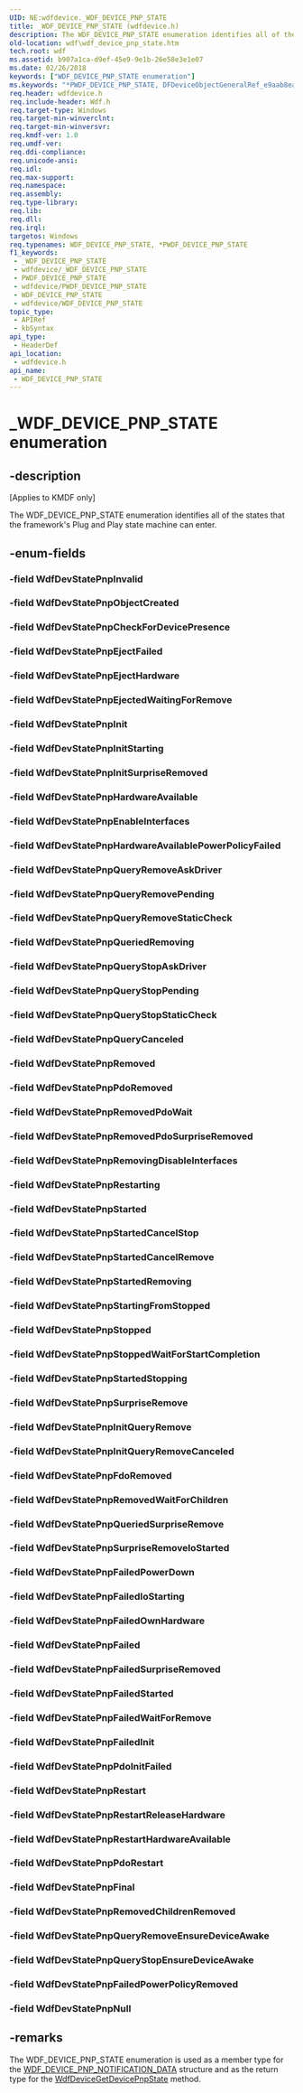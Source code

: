 ```yaml
---
UID: NE:wdfdevice._WDF_DEVICE_PNP_STATE
title: _WDF_DEVICE_PNP_STATE (wdfdevice.h)
description: The WDF_DEVICE_PNP_STATE enumeration identifies all of the states that the framework's Plug and Play state machine can enter.
old-location: wdf\wdf_device_pnp_state.htm
tech.root: wdf
ms.assetid: b907a1ca-d9ef-45e9-9e1b-26e58e3e1e07
ms.date: 02/26/2018
keywords: ["WDF_DEVICE_PNP_STATE enumeration"]
ms.keywords: "*PWDF_DEVICE_PNP_STATE, DFDeviceObjectGeneralRef_e9aab8ea-3d0c-44f3-bad9-cd21c6f1bd28.xml, PWDF_DEVICE_PNP_STATE, PWDF_DEVICE_PNP_STATE enumeration pointer, WDF_DEVICE_PNP_STATE, WDF_DEVICE_PNP_STATE enumeration, WdfDevStatePnpCheckForDevicePresence, WdfDevStatePnpEjectFailed, WdfDevStatePnpEjectHardware, WdfDevStatePnpEjectedWaitingForRemove, WdfDevStatePnpEnableInterfaces, WdfDevStatePnpFailed, WdfDevStatePnpFailedInit, WdfDevStatePnpFailedIoStarting, WdfDevStatePnpFailedOwnHardware, WdfDevStatePnpFailedPowerDown, WdfDevStatePnpFailedPowerPolicyRemoved, WdfDevStatePnpFailedStarted, WdfDevStatePnpFailedSurpriseRemoved, WdfDevStatePnpFailedWaitForRemove, WdfDevStatePnpFdoRemoved, WdfDevStatePnpFinal, WdfDevStatePnpHardwareAvailable, WdfDevStatePnpHardwareAvailablePowerPolicyFailed, WdfDevStatePnpInit, WdfDevStatePnpInitQueryRemove, WdfDevStatePnpInitQueryRemoveCanceled, WdfDevStatePnpInitStarting, WdfDevStatePnpInitSurpriseRemoved, WdfDevStatePnpInvalid, WdfDevStatePnpNull, WdfDevStatePnpObjectCreated, WdfDevStatePnpPdoInitFailed, WdfDevStatePnpPdoRemoved, WdfDevStatePnpPdoRestart, WdfDevStatePnpQueriedRemoving, WdfDevStatePnpQueriedSurpriseRemove, WdfDevStatePnpQueryCanceled, WdfDevStatePnpQueryRemoveAskDriver, WdfDevStatePnpQueryRemoveEnsureDeviceAwake, WdfDevStatePnpQueryRemovePending, WdfDevStatePnpQueryRemoveStaticCheck, WdfDevStatePnpQueryStopAskDriver, WdfDevStatePnpQueryStopEnsureDeviceAwake, WdfDevStatePnpQueryStopPending, WdfDevStatePnpQueryStopStaticCheck, WdfDevStatePnpRemoved, WdfDevStatePnpRemovedChildrenRemoved, WdfDevStatePnpRemovedPdoSurpriseRemoved, WdfDevStatePnpRemovedPdoWait, WdfDevStatePnpRemovedWaitForChildren, WdfDevStatePnpRemovingDisableInterfaces, WdfDevStatePnpRestart, WdfDevStatePnpRestartHardwareAvailable, WdfDevStatePnpRestartReleaseHardware, WdfDevStatePnpRestarting, WdfDevStatePnpStarted, WdfDevStatePnpStartedCancelRemove, WdfDevStatePnpStartedCancelStop, WdfDevStatePnpStartedRemoving, WdfDevStatePnpStartedStopping, WdfDevStatePnpStartingFromStopped, WdfDevStatePnpStopped, WdfDevStatePnpStoppedWaitForStartCompletion, WdfDevStatePnpSurpriseRemove, WdfDevStatePnpSurpriseRemoveIoStarted, _WDF_DEVICE_PNP_STATE, kmdf.wdf_device_pnp_state, wdf.wdf_device_pnp_state, wdfdevice/PWDF_DEVICE_PNP_STATE, wdfdevice/WDF_DEVICE_PNP_STATE, wdfdevice/WdfDevStatePnpCheckForDevicePresence, wdfdevice/WdfDevStatePnpEjectFailed, wdfdevice/WdfDevStatePnpEjectHardware, wdfdevice/WdfDevStatePnpEjectedWaitingForRemove, wdfdevice/WdfDevStatePnpEnableInterfaces, wdfdevice/WdfDevStatePnpFailed, wdfdevice/WdfDevStatePnpFailedInit, wdfdevice/WdfDevStatePnpFailedIoStarting, wdfdevice/WdfDevStatePnpFailedOwnHardware, wdfdevice/WdfDevStatePnpFailedPowerDown, wdfdevice/WdfDevStatePnpFailedPowerPolicyRemoved, wdfdevice/WdfDevStatePnpFailedStarted, wdfdevice/WdfDevStatePnpFailedSurpriseRemoved, wdfdevice/WdfDevStatePnpFailedWaitForRemove, wdfdevice/WdfDevStatePnpFdoRemoved, wdfdevice/WdfDevStatePnpFinal, wdfdevice/WdfDevStatePnpHardwareAvailable, wdfdevice/WdfDevStatePnpHardwareAvailablePowerPolicyFailed, wdfdevice/WdfDevStatePnpInit, wdfdevice/WdfDevStatePnpInitQueryRemove, wdfdevice/WdfDevStatePnpInitQueryRemoveCanceled, wdfdevice/WdfDevStatePnpInitStarting, wdfdevice/WdfDevStatePnpInitSurpriseRemoved, wdfdevice/WdfDevStatePnpInvalid, wdfdevice/WdfDevStatePnpNull, wdfdevice/WdfDevStatePnpObjectCreated, wdfdevice/WdfDevStatePnpPdoInitFailed, wdfdevice/WdfDevStatePnpPdoRemoved, wdfdevice/WdfDevStatePnpPdoRestart, wdfdevice/WdfDevStatePnpQueriedRemoving, wdfdevice/WdfDevStatePnpQueriedSurpriseRemove, wdfdevice/WdfDevStatePnpQueryCanceled, wdfdevice/WdfDevStatePnpQueryRemoveAskDriver, wdfdevice/WdfDevStatePnpQueryRemoveEnsureDeviceAwake, wdfdevice/WdfDevStatePnpQueryRemovePending, wdfdevice/WdfDevStatePnpQueryRemoveStaticCheck, wdfdevice/WdfDevStatePnpQueryStopAskDriver, wdfdevice/WdfDevStatePnpQueryStopEnsureDeviceAwake, wdfdevice/WdfDevStatePnpQueryStopPending, wdfdevice/WdfDevStatePnpQueryStopStaticCheck, wdfdevice/WdfDevStatePnpRemoved, wdfdevice/WdfDevStatePnpRemovedChildrenRemoved, wdfdevice/WdfDevStatePnpRemovedPdoSurpriseRemoved, wdfdevice/WdfDevStatePnpRemovedPdoWait, wdfdevice/WdfDevStatePnpRemovedWaitForChildren, wdfdevice/WdfDevStatePnpRemovingDisableInterfaces, wdfdevice/WdfDevStatePnpRestart, wdfdevice/WdfDevStatePnpRestartHardwareAvailable, wdfdevice/WdfDevStatePnpRestartReleaseHardware, wdfdevice/WdfDevStatePnpRestarting, wdfdevice/WdfDevStatePnpStarted, wdfdevice/WdfDevStatePnpStartedCancelRemove, wdfdevice/WdfDevStatePnpStartedCancelStop, wdfdevice/WdfDevStatePnpStartedRemoving, wdfdevice/WdfDevStatePnpStartedStopping, wdfdevice/WdfDevStatePnpStartingFromStopped, wdfdevice/WdfDevStatePnpStopped, wdfdevice/WdfDevStatePnpStoppedWaitForStartCompletion, wdfdevice/WdfDevStatePnpSurpriseRemove, wdfdevice/WdfDevStatePnpSurpriseRemoveIoStarted"
req.header: wdfdevice.h
req.include-header: Wdf.h
req.target-type: Windows
req.target-min-winverclnt: 
req.target-min-winversvr: 
req.kmdf-ver: 1.0
req.umdf-ver: 
req.ddi-compliance: 
req.unicode-ansi: 
req.idl: 
req.max-support: 
req.namespace: 
req.assembly: 
req.type-library: 
req.lib: 
req.dll: 
req.irql: 
targetos: Windows
req.typenames: WDF_DEVICE_PNP_STATE, *PWDF_DEVICE_PNP_STATE
f1_keywords:
 - _WDF_DEVICE_PNP_STATE
 - wdfdevice/_WDF_DEVICE_PNP_STATE
 - PWDF_DEVICE_PNP_STATE
 - wdfdevice/PWDF_DEVICE_PNP_STATE
 - WDF_DEVICE_PNP_STATE
 - wdfdevice/WDF_DEVICE_PNP_STATE
topic_type:
 - APIRef
 - kbSyntax
api_type:
 - HeaderDef
api_location:
 - wdfdevice.h
api_name:
 - WDF_DEVICE_PNP_STATE
---
```


# _WDF_DEVICE_PNP_STATE enumeration


## -description

<p class="CCE_Message">[Applies to KMDF only]</p>

The WDF_DEVICE_PNP_STATE enumeration identifies all of the states that the framework's Plug and Play state machine can enter.

## -enum-fields

### -field WdfDevStatePnpInvalid

### -field WdfDevStatePnpObjectCreated

### -field WdfDevStatePnpCheckForDevicePresence

### -field WdfDevStatePnpEjectFailed

### -field WdfDevStatePnpEjectHardware

### -field WdfDevStatePnpEjectedWaitingForRemove

### -field WdfDevStatePnpInit

### -field WdfDevStatePnpInitStarting

### -field WdfDevStatePnpInitSurpriseRemoved

### -field WdfDevStatePnpHardwareAvailable

### -field WdfDevStatePnpEnableInterfaces

### -field WdfDevStatePnpHardwareAvailablePowerPolicyFailed

### -field WdfDevStatePnpQueryRemoveAskDriver

### -field WdfDevStatePnpQueryRemovePending

### -field WdfDevStatePnpQueryRemoveStaticCheck

### -field WdfDevStatePnpQueriedRemoving

### -field WdfDevStatePnpQueryStopAskDriver

### -field WdfDevStatePnpQueryStopPending

### -field WdfDevStatePnpQueryStopStaticCheck

### -field WdfDevStatePnpQueryCanceled

### -field WdfDevStatePnpRemoved

### -field WdfDevStatePnpPdoRemoved

### -field WdfDevStatePnpRemovedPdoWait

### -field WdfDevStatePnpRemovedPdoSurpriseRemoved

### -field WdfDevStatePnpRemovingDisableInterfaces

### -field WdfDevStatePnpRestarting

### -field WdfDevStatePnpStarted

### -field WdfDevStatePnpStartedCancelStop

### -field WdfDevStatePnpStartedCancelRemove

### -field WdfDevStatePnpStartedRemoving

### -field WdfDevStatePnpStartingFromStopped

### -field WdfDevStatePnpStopped

### -field WdfDevStatePnpStoppedWaitForStartCompletion

### -field WdfDevStatePnpStartedStopping

### -field WdfDevStatePnpSurpriseRemove

### -field WdfDevStatePnpInitQueryRemove

### -field WdfDevStatePnpInitQueryRemoveCanceled

### -field WdfDevStatePnpFdoRemoved

### -field WdfDevStatePnpRemovedWaitForChildren

### -field WdfDevStatePnpQueriedSurpriseRemove

### -field WdfDevStatePnpSurpriseRemoveIoStarted

### -field WdfDevStatePnpFailedPowerDown

### -field WdfDevStatePnpFailedIoStarting

### -field WdfDevStatePnpFailedOwnHardware

### -field WdfDevStatePnpFailed

### -field WdfDevStatePnpFailedSurpriseRemoved

### -field WdfDevStatePnpFailedStarted

### -field WdfDevStatePnpFailedWaitForRemove

### -field WdfDevStatePnpFailedInit

### -field WdfDevStatePnpPdoInitFailed

### -field WdfDevStatePnpRestart

### -field WdfDevStatePnpRestartReleaseHardware

### -field WdfDevStatePnpRestartHardwareAvailable

### -field WdfDevStatePnpPdoRestart

### -field WdfDevStatePnpFinal

### -field WdfDevStatePnpRemovedChildrenRemoved

### -field WdfDevStatePnpQueryRemoveEnsureDeviceAwake

### -field WdfDevStatePnpQueryStopEnsureDeviceAwake

### -field WdfDevStatePnpFailedPowerPolicyRemoved

### -field WdfDevStatePnpNull

## -remarks

The WDF_DEVICE_PNP_STATE enumeration is used as a member type for  the <a href="https://docs.microsoft.com/windows-hardware/drivers/ddi/wdfdevice/ns-wdfdevice-_wdf_device_pnp_notification_data">WDF_DEVICE_PNP_NOTIFICATION_DATA</a> structure and as the return type for the <a href="https://docs.microsoft.com/windows-hardware/drivers/ddi/wdfdevice/nf-wdfdevice-wdfdevicegetdevicepnpstate">WdfDeviceGetDevicePnpState</a> method.

